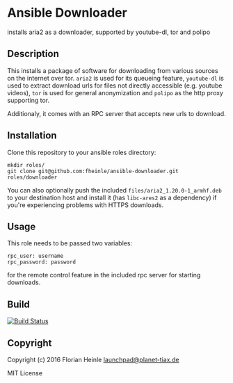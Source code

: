 # Ansible Downloader

installs aria2 as a downloader, supported by youtube-dl, tor and polipo

## Description

This installs a package of software for downloading from various sources on the
internet over tor. ``aria2`` is used for its queueing feature, ``youtube-dl`` is
used to extract download urls for files not directly accessible (e.g. youtube
videos), ``tor`` is used for general anonymization and ``polipo`` as the http
proxy supporting tor.

Additionaly, it comes with an RPC server that accepts new urls to download.

## Installation

Clone this repository to your ansible roles directory:

    mkdir roles/
    git clone git@github.com:fheinle/ansible-downloader.git roles/downloader

You can also optionally push the included ``files/aria2_1.20.0-1_armhf.deb`` to
your destination host and install it (has ``libc-ares2`` as a dependency) if
you're experiencing problems with HTTPS downloads.

## Usage

This role needs to be passed two variables:

    rpc_user: username
    rpc_password: password

for the remote control feature in the included rpc server for starting downloads.

## Build

[![Build Status](https://travis-ci.org/fheinle/ansible-downloader.svg?branch=master)](https://travis-ci.org/fheinle/ansible-downloader)

## Copyright

Copyright (c) 2016 Florian Heinle <launchpad@planet-tiax.de>

MIT License

